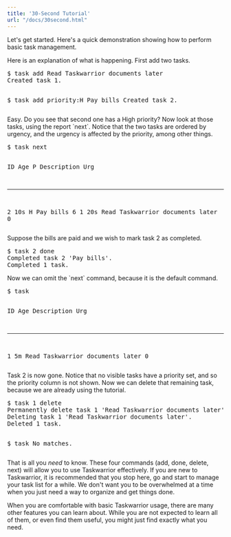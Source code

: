 ```yaml
---
title: '30-Second Tutorial'
url: "/docs/30second.html"
---
```

<div class="col-md-10 main">
 <div class="row">
  <a name="30sec">
  </a>
  <p>
   Let's get started.  Here's a quick demonstration showing how to
              perform basic task management.
  </p>
  <script async="" id="asciicast-17963" src="https://asciinema.org/a/17963.js" type="text/javascript">
  </script>
  <p>
   Here is an explanation of what is happening.
              First add two tasks.
  </p>
  <pre>$ task add Read Taskwarrior documents later
Created task 1.

$ task add priority:H Pay bills
Created task 2.</pre>
  <p>
   Easy. Do you see that second one has a High priority? Now look at
              those tasks, using the report `next`. Notice that the two tasks
              are ordered by urgency, and the urgency is affected by the
              priority, among other things.
  </p>
  <pre>$ task next

ID Age P Description                      Urg
-- --- - -------------------------------- ----
 2 10s H Pay bills                           6
 1 20s   Read Taskwarrior documents later    0</pre>
  <p>
   Suppose the bills are paid and we wish to mark task 2 as
              completed.
  </p>
  <pre>$ task 2 done
Completed task 2 'Pay bills'.
Completed 1 task.</pre>
  <p>
   Now we can omit the `next` command, because it is the default
              command.
  </p>
  <pre>$ task

ID Age Description                      Urg
-- --- -------------------------------- ----
 1 5m  Read Taskwarrior documents later    0</pre>
  <p>
   Task 2 is now gone. Notice that no visible tasks have a priority
              set, and so the priority column is not shown. Now we can delete
              that remaining task, because we are already using the tutorial.
  </p>
  <pre>$ task 1 delete
Permanently delete task 1 'Read Taskwarrior documents later'? (yes/no) y
Deleting task 1 'Read Taskwarrior documents later'.
Deleted 1 task.

$ task
No matches.</pre>
  <p>
   That is all you
   <em>
    need
   </em>
   to know. These four commands (add,
              done, delete, next) will allow you to use Taskwarrior effectively.
              If you are new to Taskwarrior, it is recommended that you stop
              here, go and start to manage your task list for a while. We don't
              want you to be overwhelmed at a time when you just need a way to
              organize and get things done.
  </p>
  <p>
   When you are comfortable with basic Taskwarrior usage, there are
              many other features you can learn about. While you are not
              expected to learn all of them, or even find them useful, you
              might just find exactly what you need.
  </p>
 </div>
 <br/>
 <br/>
</div>

